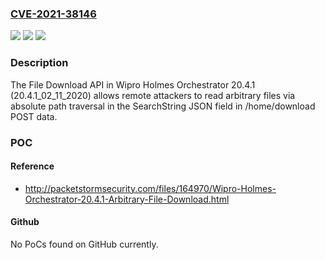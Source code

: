 ### [CVE-2021-38146](https://cve.mitre.org/cgi-bin/cvename.cgi?name=CVE-2021-38146)
![](https://img.shields.io/static/v1?label=Product&message=n%2Fa&color=blue)
![](https://img.shields.io/static/v1?label=Version&message=n%2Fa&color=blue)
![](https://img.shields.io/static/v1?label=Vulnerability&message=n%2Fa&color=brighgreen)

### Description

The File Download API in Wipro Holmes Orchestrator 20.4.1 (20.4.1_02_11_2020) allows remote attackers to read arbitrary files via absolute path traversal in the SearchString JSON field in /home/download POST data.

### POC

#### Reference
- http://packetstormsecurity.com/files/164970/Wipro-Holmes-Orchestrator-20.4.1-Arbitrary-File-Download.html

#### Github
No PoCs found on GitHub currently.


